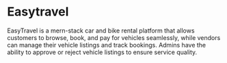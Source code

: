# Easytravel
EasyTravel is a mern-stack car and bike rental platform that allows customers to browse, book, and pay for vehicles seamlessly, while vendors can manage their vehicle listings and track bookings. Admins have the ability to approve or reject vehicle listings to ensure service quality.
